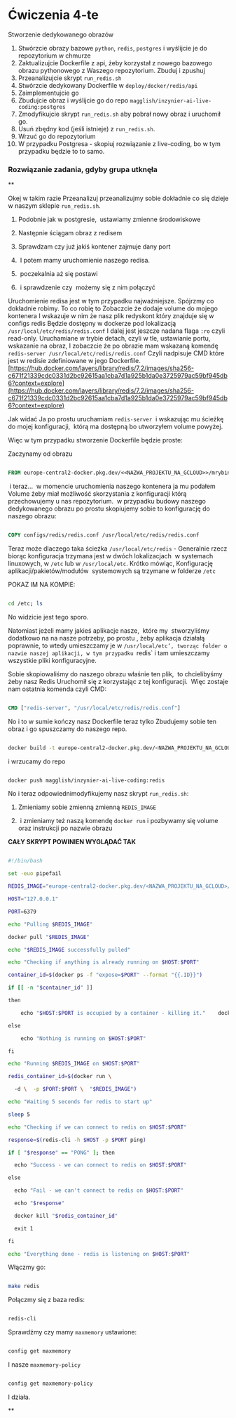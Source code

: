 # Ćwiczenia 4-te

Stworzenie dedykowanego obrazów

1. Stwórzcie obrazy bazowe `python`, `redis`, `postgres` i wyślijcie je do repozytorium w chmurze
2. Zaktualizujcie Dockerfile z api, żeby korzystał z nowego bazowego obrazu pythonowego z Waszego repozytorium. Zbuduj i zpushuj
4. Przeanalizujcie skrypt `run_redis.sh`
5. Stwórzcie dedykowany Dockerfile w `deploy/docker/redis/api`
6. Zaimplementujcie go
7. Zbudujcie obraz i wyślijcie go do repo `magglish/inzynier-ai-live-coding:postgres`
8. Zmodyfikujcie skrypt `run_redis.sh` aby pobrał nowy obraz i uruchomił go.
9. Usuń zbędny kod (jeśli istnieje) z `run_redis.sh`.
10. Wrzuć go do repozytorium
11. W przypadku Postgresa - skopiuj rozwiązanie z live-coding, bo w tym przypadku będzie to to samo.


### Rozwiązanie zadania, gdyby grupa utknęła

**

Okej w takim razie Przeanalizuj przeanalizujmy sobie dokładnie co się dzieje w naszym sklepie `run_redis.sh`.

  

1. Podobnie jak w postgresie,  ustawiamy zmienne środowiskowe
    
2. Następnie ściągam obraz z redisem
    
3. Sprawdzam czy już jakiś kontener zajmuje dany port
    
4.  I potem mamy uruchomienie naszego redisa.
    
5.  poczekalnia aż się postawi
    
6.  i sprawdzenie czy  możemy się z nim połączyć
    

  

Uruchomienie redisa jest w tym przypadku najważniejsze. Spójrzmy co dokładnie robimy. To co robię to Zobaczcie że dodaje volume do mojego kontenera I wskazuje w nim że nasz plik redyskont który znajduje się w configs redis Będzie dostępny w dockerze pod lokalizacją `/usr/local/etc/redis/redis.conf` I dalej jest jeszcze nadana flaga `:ro` czyli read-only. Uruchamiane w trybie detach, czyli w tle, ustawianie portu, wskazanie na obraz, I zobaczcie że po obrazie mam wskazaną komendę `redis-server /usr/local/etc/redis/redis.conf` Czyli nadpisuje CMD które jest w redisie zdefiniowane w jego Dockerfile. [https://hub.docker.com/layers/library/redis/7.2/images/sha256-c671f21339cdc0331d2bc92615aa1cba7d1a925b1da0e3725979ac59bf945db6?context=explore](https://hub.docker.com/layers/library/redis/7.2/images/sha256-c671f21339cdc0331d2bc92615aa1cba7d1a925b1da0e3725979ac59bf945db6?context=explore)

  

Jak widać Ja po prostu uruchamiam `redis-server`  i wskazując mu ścieżkę do mojej konfiguracji,  którą ma dostępną bo utworzyłem volume powyżej. 

  

Więc w tym przypadku stworzenie Dockerfile będzie proste:

  

Zaczynamy od obrazu

  

```dockerfile

FROM europe-central2-docker.pkg.dev/<<NAZWA_PROJEKTU_NA_GCLOUD>>/mrybinski-live-coding-base/redis:7.2-1.0.0

```

  

 i teraz…  w momencie uruchomienia naszego kontenera ja mu podałem Volume żeby miał możliwość skorzystania z konfiguracji którą przechowujemy u nas repozytorium.  w przypadku budowy naszego dedykowanego obrazu po prostu skopiujemy sobie to konfigurację do naszego obrazu:

  

```dockerfile

COPY configs/redis/redis.conf /usr/local/etc/redis/redis.conf

```

  

Teraz może dlaczego taka ścieżka `/usr/local/etc/redis` - Generalnie rzecz biorąc konfiguracja trzymana jest w dwóch lokalizacjach  w systemach linuxowych, w `/etc` lub w `/usr/local/etc`. Krótko mówiąc, Konfigurację  aplikacji/pakietów/modułów  systemowych są trzymane w folderze `/etc`

  

POKAZ IM NA KOMPIE:

  

```bash

cd /etc; ls

```

  

No widzicie jest tego sporo.

  

Natomiast jeżeli mamy jakieś aplikacje nasze,  które my  stworzyliśmy dodatkowo na na nasze potrzeby, po prostu , żeby aplikacja działałą poprawnie, to wtedy umieszczamy je w `/usr/local/etc’, tworząc folder o nazwie naszej aplikacji, w tym przypadku `redis` i tam umieszczamy wszystkie pliki konfiguracyjne.

  

Sobie skopiowaliśmy do naszego obrazu właśnie ten plik,  to chcielibyśmy żeby nasz Redis Uruchomił się z korzystając z tej konfiguracji.  Więc zostaje nam ostatnia komenda czyli CMD:

  

```dockerfile

CMD ["redis-server", "/usr/local/etc/redis/redis.conf"]

```

  

No i to w sumie kończy nasz Dockerfile teraz tylko Zbudujemy sobie ten obraz i go spuszczamy do naszego repo.

  

```bash

docker build -t europe-central2-docker.pkg.dev/<NAZWA_PROJEKTU_NA_GCLOUD>/mrybinski-live-coding-api/redis:1.0.0 -f deploy/docker/redis/Dockerfile .

```

  

i wrzucamy do repo

  

```bash

docker push magglish/inzynier-ai-live-coding:redis

```

  

No i teraz odpowiednimodyfikujemy nasz skrypt `run_redis.sh`:

  

1. Zmieniamy sobie zmienną zmienną `REDIS_IMAGE`
    
2.  i zmieniamy też naszą komendę `docker run` i pozbywamy się volume oraz instrukcji po nazwie obrazu
    

  

**CAŁY SKRYPT POWINIEN WYGLĄDAĆ TAK**

  

```bash

#!/bin/bash  

set -euo pipefail  

REDIS_IMAGE="europe-central2-docker.pkg.dev/<NAZWA_PROJEKTU_NA_GCLOUD>/mrybinski-live-coding-api/redis:1.0.0"  

HOST="127.0.0.1"  

PORT=6379  

echo "Pulling $REDIS_IMAGE"  

docker pull "$REDIS_IMAGE"  

echo "$REDIS_IMAGE successfully pulled"  

echo "Checking if anything is already running on $HOST:$PORT"  

container_id=$(docker ps -f "expose=$PORT" --format "{{.ID}}")  

if [[ -n "$container_id" ]]  

then  

    echo "$HOST:$PORT is occupied by a container - killing it."    docker kill "$container_id"  

else  

    echo "Nothing is running on $HOST:$PORT"  

fi  

echo "Running $REDIS_IMAGE on $HOST:$PORT"  

redis_container_id=$(docker run \  

  -d \  -p $PORT:$PORT \  "$REDIS_IMAGE")  

echo "Waiting 5 seconds for redis to start up"  

sleep 5  

echo "Checking if we can connect to redis on $HOST:$PORT"  

response=$(redis-cli -h $HOST -p $PORT ping)  

if [ "$response" == "PONG" ]; then  

  echo "Success - we can connect to redis on $HOST:$PORT"  

else  

  echo "Fail - we can't connect to redis on $HOST:$PORT"  

  echo "$response"  

  docker kill "$redis_container_id"  

  exit 1  

fi  

echo "Everything done - redis is listening on $HOST:$PORT"

```

  

Włączmy go:

  

```bash 

make redis

```

  

Połączmy się z baza redis:

  

```bash

redis-cli

```

  

Sprawdźmy czy mamy `maxmemory` ustawione:

  

```bash

config get maxmemory

```

  

I nasze `maxmemory-policy`

  

```bash

config get maxmemory-policy

```

  

I działa.

**